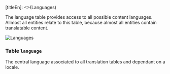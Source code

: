 [titleEn]: <>(Languages)

The language table provides access to all possible content languages. Allmost all entities relate to this table, because almost all entities contain translatable content.

![Languages](dist/erm-shopware-core-system-language.svg)


### Table `language`

The central language associated to all translation tables and dependant on a locale.


